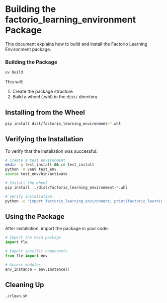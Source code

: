 # Building the factorio_learning_environment Package

This document explains how to build and install the Factorio Learning Environment package.

### Building the Package

```bash
uv build
```

This will:
1. Create the package structure
2. Build a wheel (.whl) in the `dist/` directory

## Installing from the Wheel

```bash
pip install dist/factorio_learning_environment-*.whl
```

## Verifying the Installation

To verify that the installation was successful:

```bash
# Create a test environment
mkdir -p test_install && cd test_install
python -m venv test_env
source test_env/bin/activate

# Install the wheel
pip install ../dist/factorio_learning_environment-*.whl

# Verify installation
python -c "import factorio_learning_environment; print(factorio_learning_environment.__file__)"
```

## Using the Package

After installation, import the package in your code:

```python
# Import the main package
import fle

# Import specific components
from fle import env

# Access modules
env_instance = env.Instance()
```

## Cleaning Up

```bash
./clean.sh
```